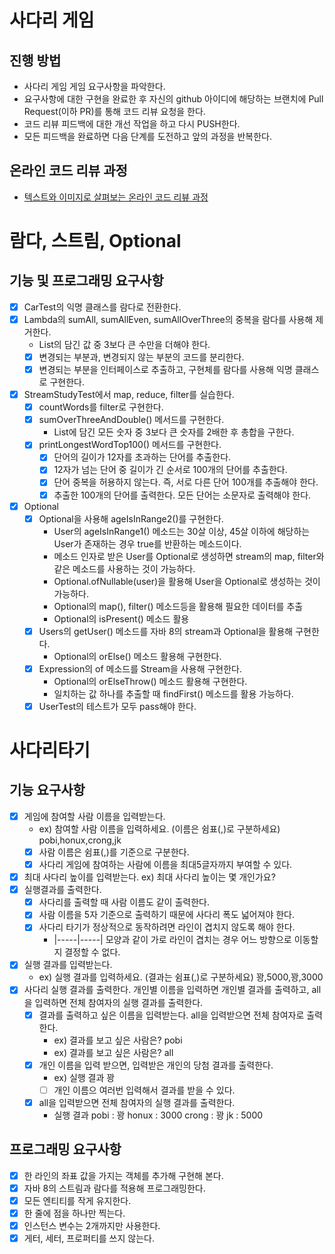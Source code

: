 # 사다리 게임
## 진행 방법
* 사다리 게임 게임 요구사항을 파악한다.
* 요구사항에 대한 구현을 완료한 후 자신의 github 아이디에 해당하는 브랜치에 Pull Request(이하 PR)를 통해 코드 리뷰 요청을 한다.
* 코드 리뷰 피드백에 대한 개선 작업을 하고 다시 PUSH한다.
* 모든 피드백을 완료하면 다음 단계를 도전하고 앞의 과정을 반복한다.

## 온라인 코드 리뷰 과정
* [텍스트와 이미지로 살펴보는 온라인 코드 리뷰 과정](https://github.com/nextstep-step/nextstep-docs/tree/master/codereview)

# 람다, 스트림, Optional
## 기능 및 프로그래밍 요구사항
* [x] CarTest의 익명 클래스를 람다로 전환한다.
* [x] Lambda의 sumAll, sumAllEven, sumAllOverThree의 중복을 람다를 사용해 제거한다.
  * List의 담긴 값 중 3보다 큰 수만을 더해야 한다.
  * [x] 변경되는 부분과, 변경되지 않는 부분의 코드를 분리한다. 
  * [x] 변경되는 부분을 인터페이스로 추출하고, 구현체를 람다를 사용해 익명 클래스로 구현한다. 
* [x] StreamStudyTest에서 map, reduce, filter를 실습한다.
  * [x] countWords를 filter로 구현한다.
  * [x] sumOverThreeAndDouble() 메서드를 구현한다.
    * List에 담긴 모든 숫자 중 3보다 큰 숫자를 2배한 후 총합을 구한다.
  * [x] printLongestWordTop100() 메서드를 구현한다.
    * [x] 단어의 길이가 12자를 초과하는 단어를 추출한다.
    * [x] 12자가 넘는 단어 중 길이가 긴 순서로 100개의 단어를 추출한다.
    * [x] 단어 중복을 허용하지 않는다. 즉, 서로 다른 단어 100개를 추출해야 한다.
    * [x] 추출한 100개의 단어를 출력한다. 모든 단어는 소문자로 출력해야 한다.
* [x] Optional 
  * [x] Optional을 사용해 ageIsInRange2()를 구현한다.
    * User의 ageIsInRange1() 메소드는 30살 이상, 45살 이하에 해당하는 User가 존재하는 경우 true를 반환하는 메소드이다.
    * 메소드 인자로 받은 User를 Optional로 생성하면 stream의 map, filter와 같은 메소드를 사용하는 것이 가능하다.
    * Optional.ofNullable(user)을 활용해 User을 Optional로 생성하는 것이 가능하다.
    * Optional의 map(), filter() 메소드등을 활용해 필요한 데이터를 추출
    * Optional의 isPresent() 메소드 활용
  * [x] Users의 getUser() 메소드를 자바 8의 stream과 Optional을 활용해 구현한다.
    *  Optional의 orElse() 메소드 활용해 구현한다.
  * [x] Expression의 of 메소드를 Stream을 사용해 구현한다. 
    * Optional의 orElseThrow() 메소드 활용해 구현한다.
    * 일치하는 값 하나를 추출할 때 findFirst() 메소드를 활용 가능하다.
  * [x] UserTest의 테스트가 모두 pass해야 한다.
  
# 사다리타기
## 기능 요구사항
* [x] 게임에 참여할 사람 이름을 입력받는다. 
  * ex)  참여할 사람 이름을 입력하세요. (이름은 쉼표(,)로 구분하세요)
         pobi,honux,crong,jk
  * [x] 사람 이름은 쉼표(,)를 기준으로 구분한다.
  * [x] 사다리 게임에 참여하는 사람에 이름을 최대5글자까지 부여할 수 있다. 
* [x] 최대 사다리 높이를 입력받는다. ex) 최대 사다리 높이는 몇 개인가요?
* [x] 실행결과를 출력한다. 
  * [x] 사다리를 출력할 때 사람 이름도 같이 출력한다.
  * [x] 사람 이름을 5자 기준으로 출력하기 때문에 사다리 폭도 넓어져야 한다.
  * [x] 사다리 타기가 정상적으로 동작하려면 라인이 겹치지 않도록 해야 한다. 
    * |-----|-----| 모양과 같이 가로 라인이 겹치는 경우 어느 방향으로 이동할지 결정할 수 없다.
* [x] 실행 결과를 입력받는다.
  * ex) 실행 결과를 입력하세요. (결과는 쉼표(,)로 구분하세요) 
        꽝,5000,꽝,3000
* [x] 사다리 실행 결과를 출력한다. 개인별 이름을 입력하면 개인별 결과를 출력하고, all을 입력하면 전체 참여자의 실행 결과를 출력한다.
  * [x] 결과를 출력하고 싶은 이름을 입력받는다. all을 입력받으면 전체 참여자로 출력한다.
    * ex) 결과를 보고 싶은 사람은?
          pobi
    * ex) 결과를 보고 싶은 사람은?
          all
  * [x] 개인 이름을 입력 받으면, 입력받은 개인의 당첨 결과를 출력한다. 
    * ex) 실행 결과
      꽝
    * [ ] 개인 이름으 여러번 입력해서 결과를 받을 수 있다.  
  * [x] all을 입력받으면 전체 참여자의 실행 결과를 출력한다.
    * 실행 결과
      pobi : 꽝
      honux : 3000
      crong : 꽝 
      jk : 5000
## 프로그래밍 요구사항
* [x] 한 라인의 좌표 값을 가지는 객체를 추가해 구현해 본다.
* [x] 자바 8의 스트림과 람다를 적용해 프로그래밍한다.
* [x] 모든 엔티티를 작게 유지한다.
* [x] 한 줄에 점을 하나만 찍는다.
* [x] 인스턴스 변수는 2개까지만 사용한다.
* [x] 게터, 세터, 프로퍼티를 쓰지 않는다.